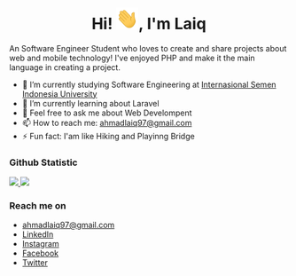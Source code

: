 <h1 align="center">Hi! <img src="https://raw.githubusercontent.com/ABSphreak/ABSphreak/master/gifs/Hi.gif" width="40px" />, I'm Laiq</h1>

An Software Engineer Student who loves to create and share projects about web and mobile technology! I've enjoyed PHP and make it the main language in creating a project.


- 🔭 I’m currently studying Software Engineering at <a href="https://uisi.ac.id/">Internasional Semen Indonesia University</a>
- 🌱 I’m currently learning about Laravel
- 💬 Feel free to ask me about Web Develompent
- 📫 How to reach me: ahmadlaiq97@gmail.com
- ⚡ Fun fact: I'am like Hiking and Playinng Bridge

  
### Github Statistic
<p align="left">
<a href="https://github.com/ahmadlaiq97">
  <img height="180em" src="https://github-readme-stats-eight-theta.vercel.app/api?username=ahmadlaiq97&show_icons=true&theme=algolia&include_all_commits=true&count_private=true"/>
  <img height="180em" src="https://github-readme-stats-eight-theta.vercel.app/api/top-langs/?username=ahmadlaiq97&layout=compact&langs_count=8&theme=algolia"/>
</a>
</p>

### Reach me on
- ahmadlaiq97@gmail.com
- <a href="https://linkedin.com/in/ahmad-nurul-laiq/">LinkedIn</a>
- <a href="https://www.instagram.com/ahmadlaiq__">Instagram</a>
- <a href="https://www.facebook.com/laiq97/">Facebook</a>
- <a href="https://ww.twitter.com/laiqahmad97">Twitter</a>
